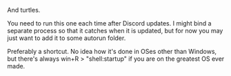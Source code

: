 And turtles.

You need to run this one each time after Discord updates. I might bind a separate process so that it catches when it is updated, but for now you may just want to add it to some autorun folder.

Preferably a shortcut. No idea how it's done in OSes other than Windows, but there's always win+R > "shell:startup" if you are on the greatest OS ever made.

